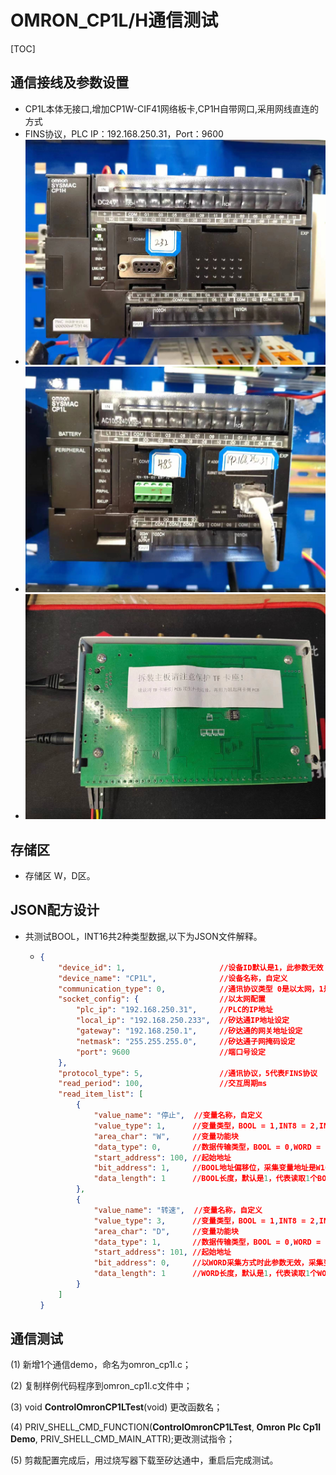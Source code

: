 # OMRON_CP1L/H通信测试

[TOC]

## 通信接线及参数设置

* CP1L本体无接口,增加CP1W-CIF41网络板卡,CP1H自带网口,采用网线直连的方式
* FINS协议，PLC IP：192.168.250.31，Port：9600
* ![CP1H](./image/CP1H.jpg)
* ![CP1L](./image/CP1L.jpg)
* ![xidatong](./image/xidatong.jpg)

## 存储区

- 存储区 W，D区。

## JSON配方设计

* 共测试BOOL，INT16共2种类型数据,以下为JSON文件解释。

  - ```json
    {
        "device_id": 1,                     //设备ID默认是1，此参数无效
        "device_name": "CP1L",              //设备名称，自定义
        "communication_type": 0,            //通讯协议类型 0是以太网，1是串口 
        "socket_config": {                  //以太网配置
            "plc_ip": "192.168.250.31",     //PLC的IP地址
            "local_ip": "192.168.250.233",  //矽达通IP地址设定
            "gateway": "192.168.250.1",     //矽达通的网关地址设定
            "netmask": "255.255.255.0",     //矽达通子网掩码设定
            "port": 9600                    //端口号设定
        },
        "protocol_type": 5,                 //通讯协议，5代表FINS协议
        "read_period": 100,                 //交互周期ms
        "read_item_list": [
            {
                "value_name": "停止",  //变量名称，自定义
                "value_type": 1,      //变量类型，BOOL = 1,INT8 = 2,INT16,INT32,UINT8,UINT16,UINT32,DOUBLE,FLOAT = 9
                "area_char": "W",     //变量功能块
                "data_type": 0,       //数据传输类型，BOOL = 0,WORD = 1
            	"start_address": 100, //起始地址
                "bit_address": 1,     //BOOL地址偏移位，采集变量地址是W100.1
                "data_length": 1      //BOOL长度，默认是1，代表读取1个BOOL长度
            },
            {
                "value_name": "转速",  //变量名称，自定义
                "value_type": 3,      //变量类型，BOOL = 1,INT8 = 2,INT16,INT32,UINT8,UINT16,UINT32,DOUBLE,FLOAT = 9
                "area_char": "D",     //变量功能块
                "data_type": 1,       //数据传输类型，BOOL = 0,WORD = 1
                "start_address": 101, //起始地址
                "bit_address": 0,     //以WORD采集方式时此参数无效，采集变量地址是D101
                "data_length": 1      //WORD长度，默认是1，代表读取1个WORD长度，2个字节
            }
        ]
    }
    ```

## 通信测试

 (1) 新增1个通信demo，命名为omron_cp1l.c；

 (2) 复制样例代码程序到omron_cp1l.c文件中；

 (3) void **ControlOmronCP1LTest**(void) 更改函数名；

 (4) PRIV_SHELL_CMD_FUNCTION(**ControlOmronCP1LTest**, **Omron Plc Cp1l Demo**, PRIV_SHELL_CMD_MAIN_ATTR);更改测试指令；

  (5) 剪裁配置完成后，用过烧写器下载至矽达通中，重启后完成测试。



 